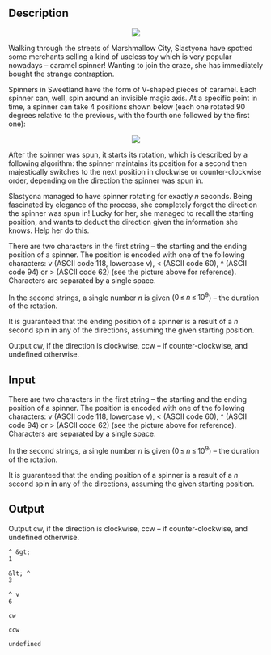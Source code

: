 ## Description

<div><center> <img class="tex-graphics" src="file://ShD0pm66.png" style="max-width: 100.0%;max-height: 100.0%;"> </center><p>Walking through the streets of Marshmallow City, Slastyona have spotted some merchants selling a kind of useless toy which is very popular nowadays&nbsp;– caramel spinner! Wanting to join the craze, she has immediately bought the strange contraption.</p><p>Spinners in Sweetland have the form of V-shaped pieces of caramel. Each spinner can, well, spin around an invisible magic axis. At a specific point in time, a spinner can take 4 positions shown below (each one rotated 90 degrees relative to the previous, with the fourth one followed by the first one):</p><center> <img class="tex-graphics" src="file://1T4M23xz.png" style="max-width: 100.0%;max-height: 100.0%;"> </center><p>After the spinner was spun, it starts its rotation, which is described by a following algorithm: the spinner maintains its position for a second then majestically switches to the next position in clockwise or counter-clockwise order, depending on the direction the spinner was spun in.</p><p>Slastyona managed to have spinner rotating for exactly <span class="tex-span"><i>n</i></span> seconds. Being fascinated by elegance of the process, she completely forgot the direction the spinner was spun in! Lucky for her, she managed to recall the starting position, and wants to deduct the direction given the information she knows. Help her do this.</p></div><div class="input-specification"><p>There are two characters in the first string&nbsp;– the starting and the ending position of a spinner. The position is encoded with one of the following characters: <span class="tex-font-style-tt">v</span> (ASCII code <span class="tex-span">118</span>, lowercase v), <span class="tex-font-style-tt">&lt;</span> (ASCII code <span class="tex-span">60</span>), <span class="tex-font-style-tt">^</span> (ASCII code <span class="tex-span">94</span>) or <span class="tex-font-style-tt">&gt;</span> (ASCII code <span class="tex-span">62</span>) (see the picture above for reference). Characters are separated by a single space.</p><p>In the second strings, a single number <span class="tex-span"><i>n</i></span> is given (<span class="tex-span">0 ≤ <i>n</i> ≤ 10<sup class="upper-index">9</sup></span>)&nbsp;– the duration of the rotation.</p><p>It is guaranteed that the ending position of a spinner is a result of a <span class="tex-span"><i>n</i></span> second spin in any of the directions, assuming the given starting position.</p></div><div class="output-specification"><p>Output <span class="tex-font-style-tt">cw</span>, if the direction is clockwise, <span class="tex-font-style-tt">ccw</span>&nbsp;– if counter-clockwise, and <span class="tex-font-style-tt">undefined</span> otherwise.</p></div>

## Input

<p>There are two characters in the first string&nbsp;– the starting and the ending position of a spinner. The position is encoded with one of the following characters: <span class="tex-font-style-tt">v</span> (ASCII code <span class="tex-span">118</span>, lowercase v), <span class="tex-font-style-tt">&lt;</span> (ASCII code <span class="tex-span">60</span>), <span class="tex-font-style-tt">^</span> (ASCII code <span class="tex-span">94</span>) or <span class="tex-font-style-tt">&gt;</span> (ASCII code <span class="tex-span">62</span>) (see the picture above for reference). Characters are separated by a single space.</p><p>In the second strings, a single number <span class="tex-span"><i>n</i></span> is given (<span class="tex-span">0 ≤ <i>n</i> ≤ 10<sup class="upper-index">9</sup></span>)&nbsp;– the duration of the rotation.</p><p>It is guaranteed that the ending position of a spinner is a result of a <span class="tex-span"><i>n</i></span> second spin in any of the directions, assuming the given starting position.</p>

## Output

<p>Output <span class="tex-font-style-tt">cw</span>, if the direction is clockwise, <span class="tex-font-style-tt">ccw</span>&nbsp;– if counter-clockwise, and <span class="tex-font-style-tt">undefined</span> otherwise.</p>





```input1
^ &gt;
1

```




```input2
&lt; ^
3

```




```input3
^ v
6

```




```output1
cw

```




```output2
ccw

```




```output3
undefined

```


